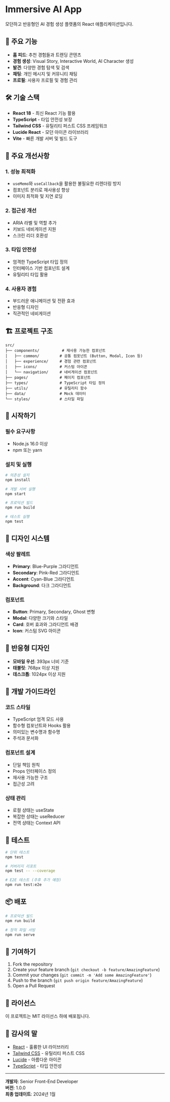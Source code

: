 # Immersive AI App

모던하고 반응형인 AI 경험 생성 플랫폼의 React 애플리케이션입니다.

## 🚀 주요 기능

- **홈 피드**: 추천 경험들과 트렌딩 콘텐츠
- **경험 생성**: Visual Story, Interactive World, AI Character 생성
- **발견**: 다양한 경험 탐색 및 검색
- **채팅**: 개인 메시지 및 커뮤니티 채팅
- **프로필**: 사용자 프로필 및 경험 관리

## 🛠 기술 스택

- **React 18** - 최신 React 기능 활용
- **TypeScript** - 타입 안전성 보장
- **Tailwind CSS** - 유틸리티 퍼스트 CSS 프레임워크
- **Lucide React** - 모던 아이콘 라이브러리
- **Vite** - 빠른 개발 서버 및 빌드 도구

## 📱 주요 개선사항

### 1. 성능 최적화
- `useMemo`와 `useCallback`을 활용한 불필요한 리렌더링 방지
- 컴포넌트 분리로 재사용성 향상
- 이미지 최적화 및 지연 로딩

### 2. 접근성 개선
- ARIA 라벨 및 역할 추가
- 키보드 네비게이션 지원
- 스크린 리더 호환성

### 3. 타입 안전성
- 엄격한 TypeScript 타입 정의
- 인터페이스 기반 컴포넌트 설계
- 유틸리티 타입 활용

### 4. 사용자 경험
- 부드러운 애니메이션 및 전환 효과
- 반응형 디자인
- 직관적인 네비게이션

## 🏗 프로젝트 구조

```
src/
├── components/          # 재사용 가능한 컴포넌트
│   ├── common/         # 공통 컴포넌트 (Button, Modal, Icon 등)
│   ├── experience/     # 경험 관련 컴포넌트
│   ├── icons/          # 커스텀 아이콘
│   └── navigation/     # 네비게이션 컴포넌트
├── pages/              # 페이지 컴포넌트
├── types/              # TypeScript 타입 정의
├── utils/              # 유틸리티 함수
├── data/               # Mock 데이터
└── styles/             # 스타일 파일
```

## 🚀 시작하기

### 필수 요구사항
- Node.js 16.0 이상
- npm 또는 yarn

### 설치 및 실행

```bash
# 의존성 설치
npm install

# 개발 서버 실행
npm start

# 프로덕션 빌드
npm run build

# 테스트 실행
npm test
```

## 🎨 디자인 시스템

### 색상 팔레트
- **Primary**: Blue-Purple 그라디언트
- **Secondary**: Pink-Red 그라디언트
- **Accent**: Cyan-Blue 그라디언트
- **Background**: 다크 그라디언트

### 컴포넌트
- **Button**: Primary, Secondary, Ghost 변형
- **Modal**: 다양한 크기와 스타일
- **Card**: 호버 효과와 그라디언트 배경
- **Icon**: 커스텀 SVG 아이콘

## 📱 반응형 디자인

- **모바일 우선**: 393px 너비 기준
- **태블릿**: 768px 이상 지원
- **데스크톱**: 1024px 이상 지원

## 🔧 개발 가이드라인

### 코드 스타일
- TypeScript 엄격 모드 사용
- 함수형 컴포넌트와 Hooks 활용
- 의미있는 변수명과 함수명
- 주석과 문서화

### 컴포넌트 설계
- 단일 책임 원칙
- Props 인터페이스 정의
- 재사용 가능한 구조
- 접근성 고려

### 상태 관리
- 로컬 상태는 useState
- 복잡한 상태는 useReducer
- 전역 상태는 Context API

## 🧪 테스트

```bash
# 단위 테스트
npm test

# 커버리지 리포트
npm test -- --coverage

# E2E 테스트 (추후 추가 예정)
npm run test:e2e
```

## 📦 배포

```bash
# 프로덕션 빌드
npm run build

# 정적 파일 서빙
npm run serve
```

## 🤝 기여하기

1. Fork the repository
2. Create your feature branch (`git checkout -b feature/AmazingFeature`)
3. Commit your changes (`git commit -m 'Add some AmazingFeature'`)
4. Push to the branch (`git push origin feature/AmazingFeature`)
5. Open a Pull Request

## 📄 라이선스

이 프로젝트는 MIT 라이선스 하에 배포됩니다.

## 🙏 감사의 말

- [React](https://reactjs.org/) - 훌륭한 UI 라이브러리
- [Tailwind CSS](https://tailwindcss.com/) - 유틸리티 퍼스트 CSS
- [Lucide](https://lucide.dev/) - 아름다운 아이콘
- [TypeScript](https://www.typescriptlang.org/) - 타입 안전성

---

**개발자**: Senior Front-End Developer  
**버전**: 1.0.0  
**최종 업데이트**: 2024년 1월
